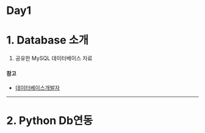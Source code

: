 # Day1

# 1. Database 소개

1. 공유한 MySQL 데이터베이스 자료

#### 참고

 - [데이터베이스개발자](http://www.saramin.co.kr/zf_user/cms/job-information/view?idx=20240&dtlGb=1)


---

# 2. Python Db연동
